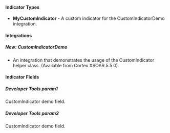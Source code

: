 #### Indicator Types
- **MyCustomIndicator** - A custom indicator for the CustomIndicatorDemo integration.

#### Integrations
##### New: CustomIndicatorDemo
- An integration that demonstrates the usage of the CustomIndicator helper class. (Available from Cortex XSOAR 5.5.0).

#### Indicator Fields
##### Developer Tools param1
CustomIndicator demo field.

##### Developer Tools param2
CustomIndicator demo field.
